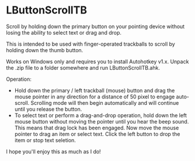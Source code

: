 # LButtonScrollTB

Scroll by holding down the primary button on your pointing device without losing the ability to select text or drag and drop.

This is intended to be used with finger-operated trackballs to scroll by holding down the thumb button.

Works on Windows only and requires you to install Autohotkey v1.x. Unpack the .zip file to a folder somewhere and run LButtonScrollTB.ahk.

Operation:
- Hold down the primary / left trackball (mouse) button and drag the mouse pointer in any direction for a distance of 50 pixel to engage auto-scroll. Scrolling mode will then begin automatically and will continue until you release the button.
- To select text or perform a drag-and-drop operation, hold down the left mouse button without moving the pointer until you hear the beep sound. This means that drag lock has been engaged. Now move the mouse pointer to drag an item or select text. Click the left button to drop the item or stop text seletion.

I hope you'll enjoy this as much as I do!
